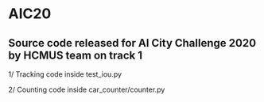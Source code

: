 # AIC20
## Source code released for AI City Challenge 2020 by HCMUS team on track 1

1/ Tracking code inside test_iou.py

2/ Counting code inside car_counter/counter.py


